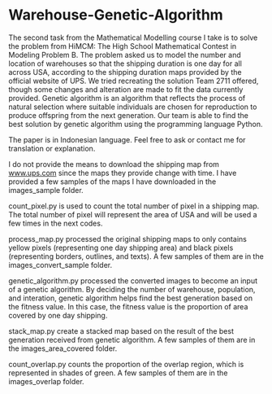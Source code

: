 # Warehouse-Genetic-Algorithm

The second task from the Mathematical Modelling course I take is to solve the problem from HiMCM: The High School Mathematical Contest in Modeling Problem B. The problem asked us to model the number and location of warehouses so that the shipping duration is one day for all across USA, according to the shipping duration maps provided by the official website of UPS. We tried recreating the solution Team 2711 offered, though some changes and alteration are made to fit the data currently provided. Genetic algorithm is an algorithm that reflects the process of natural selection where suitable individuals are chosen for reproduction to produce offspring from the next generation. Our team is able to find the best solution by genetic algorithm using the programming language Python.

The paper is in Indonesian language. Feel free to ask or contact me for translation or explanation.

I do not provide the means to download the shipping map from www.ups.com since the maps they provide change with time. I have provided a few samples of the maps I have downloaded in the images_sample folder.

count_pixel.py is used to count the total number of pixel in a shipping map. The total number of pixel will represent the area of USA and will be used a few times in the next codes.

process_map.py processed the original shipping maps to only contains yellow pixels (representing one day shipping area) and black pixels (representing borders, outlines, and texts). A few samples of them are in the images_convert_sample folder.

genetic_algorithm.py processed the converted images to become an input of a genetic algorithm. By deciding the number of warehouse, population, and interation, genetic algorithm helps find the best generation based on the fitness value. In this case, the fitness value is the proportion of area covered by one day shipping.

stack_map.py create a stacked map based on the result of the best generation received from genetic algorithm. A few samples of them are in the images_area_covered folder.

count_overlap.py counts the proportion of the overlap region, which is represented in shades of green. A few samples of them are in the images_overlap folder.
